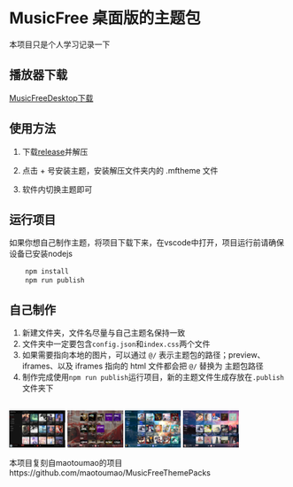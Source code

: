 # MusicFree 桌面版的主题包
本项目只是个人学习记录一下

## 播放器下载
<a href = "https://github.com/maotoumao/MusicFreeDesktop/releases/latest">MusicFreeDesktop下载</a>

## 使用方法
1. 下载<a href = "https://github.com/Hopelsz/MusicFreeThemePacks/releases/latest">release</a>并解压

2. 点击 + 号安装主题，安装解压文件夹内的 .mftheme 文件

3. 软件内切换主题即可


##  运行项目
如果你想自己制作主题，将项目下载下来，在vscode中打开，项目运行前请确保设备已安装nodejs
```
    npm install
    npm run publish
```


##  自己制作
1.  新建文件夹，文件名尽量与自己主题名保持一致
2.  文件夹中一定要包含`config.json`和`index.css`两个文件
3.  如果需要指向本地的图片，可以通过 `@/` 表示主题包的路径；preview、iframes、以及 iframes 指向的 html 文件都会把 `@/` 替换为 主题包路径
4.  制作完成使用`npm run publish`运行项目，新的主题文件生成存放在`.publish`文件夹下
<br/>

<img src=".imgs/黑红主题.png" width = 20% height = 20%/>
<img src=".imgs/红娘主题.png" width = 20% height = 20%/>
<img src=".imgs/海盗主题.png" width = 20% height = 20%/>
<img src=".imgs/晚霞主题.png" width = 20% height = 20%/>

本项目复刻自maotoumao的项目https://github.com/maotoumao/MusicFreeThemePacks
